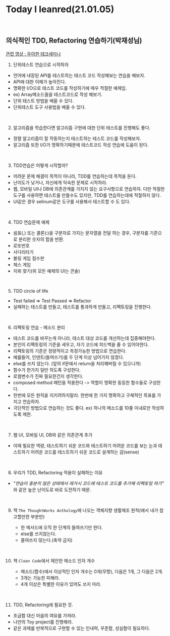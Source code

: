 # Today I leanred(21.01.05)
<br>

## 의식적인 TDD, Refactoring 연습하기(박재성님)

[관련 영상 : 우아한 테크세미나](https://youtu.be/bIeqAlmNRrA)<br>

1. 단위테스트 연습으로 시작하자
* 언어에 내장된 API를 테스트하는 테스트 코드 작성해보는 연습을 해보자.
* API에 대한 이해가 높아진다.
* 명확한 I/O으로 테스트 코드를 작성하기에 매우 적절한 예제임.
* ex) Array메소드들을 테스트코드로 작성 해보기.
* 단위 테스트 방법을 배울 수 있다.
* 단위테스트 도구 사용법을 배울 수 있다.

<br>

2. 알고리즘을 학습한다면 알고리즘 구현에 대한 단위 테스트를 진행해도 좋다.
* 정렬 알고리즘이 잘 작동하는지 테스트하는 테스트 코드를 작성해보자.
* 알고리즘 또한 I/O가 명확하기때문에 테스트코드 작성 연습에 도움이 된다.

<br>

3. TDD연습은 어떻게 시작할까?
* 어려운 문제 해결이 목적이 아니라, TDD를 연습하는데 목적을 둔다.
* 난이도가 낮거나, 자신에게 익숙한 문제로 시작하라.
* 웹, 모바일 UI나 DB에 의존관계를 가지지 않는 요구사항으로 연습하자. 다만 적절한 도구를 사용하면 테스트를 만들수도 있지만, TDD를 연습하는데에 적절하지 않다.
* UI같은 경우 selinum같은 도구를 사용해서 테스트할 수 도 있다.

<br>


4. TDD 연습문제 예제
* 쉼표(,) 또는 콜론(:)을 구분자로 가지는 문자열을 전달 하는 경우, 구분자를 기준으로 분리한 숫자의 합을 반환.
* 로또번호
* 사다리타기
* 볼링 게임 점수판
* 체스 게임
* 지뢰 찾기(위 모든 예제의 UI는 콘솔)

<br>

5. TDD circle of life
* Test failed => Test Passed => Refactor
* 실패하는 테스트를 만들고, 테스트를 통과하게 만들고, 리팩토링을 진행한다.

<br>

6. 리팩토링 연습 - 메소드 분리
* 테스트 코드를 바꾸는게 아니라, 테스트 대상 코드를 개선하는데 집중해야한다.
* 본인이 리팩토링의 기준을 세우고, 자기 코드에 피드백을 줄 수 있어야한다.
* 리팩토링의 기준은 정량적이고 측정가능한 방법으로 연습한다.
* 예를들어, 인덴트(들여쓰기)를 두 단계 이상 넘어가지 않겠다.
* else를 쓰지 않는다. (앞의 if문에서 return을 처리해버릴 수 있으니까)
* 함수가 한가지 일만 하도록 구성한다.
* 로컬변수가 진짜 필요한건지 생각한다.
* composed method 패턴을 적용한다 -> 역할이 명확한 동등한 함수들로 구성한다. 
* 한번에 모든 원칙을 지키려하지말라. 한번에 한 가지 명확하고 구체적인 목표를 가지고 연습하자.
* 극단적인 방법으로 연습하는 것도 좋다. ex) 하나의 메소드를 10줄 이내로만 작성하도록 제한.

<br>

7. 웹 UI, 모바일 UI, DB와 같은 의존관계 추가
* 이때 필요한 역량, 테스트하기 쉬운 코드와 테스트하기 어려운 코드를 보는 눈과 테스트하기 어려운 코드를 테스트하기 쉬운 코드로 설계하는 감(sense)

<br>

8. 우리가 TDD, Refactoring 적용이 실패하는 이유
* _"연습이 충분치 않은 상태에서 레거시 코드에 테스트 코드를 추가해 리팩토링 하기"_ 와 같은 높은 난이도로 바로 도전하기 때문.

<br>

9. 책 `The ThoughtWorks Anthology`에 나오는 객체지향 생활체조 원칙(에서 내가 참고할만한 부분만)

    * 한 메서드에 오직 한 단계의 들여쓰기만 한다.
    * else를 쓰지않는다.
    * 줄여쓰지 않는다.(축약 금지)

<br>

10. 책 `Clean Code`에서 제안한 메소드 인자 개수

    * 메소드(함수)에서 이상적인 인자 개수는 0개(무항), 다음은 1개, 그 다음은 2개.
    * 3개는 가능한 피해라.
    * 4개 이상은 특별한 이유가 있어도 쓰지 마라.

<br>

11. TDD, Refactoring에 필요한 것.
* 조급함 대신 마음의 여유를 가져라.
* 나만의 Toy project를 진행해라.
* 같은 과제를 반복적으로 구현할 수 있는 인내력, 꾸준함, 성실함이 필요하다.





